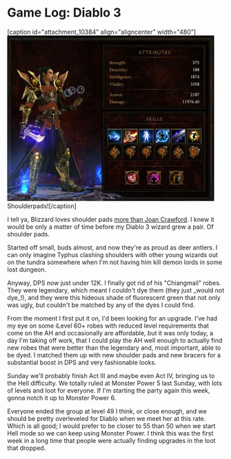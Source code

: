 # Game Log: Diablo 3

[caption id="attachment\_10384" align="aligncenter" width="480"][![](../uploads/2012/10/Diablo-III-2012-10-26-09-44-05-60-480x383.jpg "Shoulderpads!")](../uploads/2012/10/Diablo-III-2012-10-26-09-44-05-60.jpg) Shoulderpads![/caption]

I tell ya, Blizzard loves shoulder pads [more than Joan Crawford](http://allaboardforskinkersswamp.files.wordpress.com/2012/07/joan-crawford-mildred-pierce.jpg). I knew it would be only a matter of time before my Diablo 3 wizard grew a pair. Of shoulder pads.

Started off small, buds almost, and now they're as proud as deer antlers. I can only imagine Typhus clashing shoulders with other young wizards out on the tundra somewhere when I'm not having him kill demon lords in some lost dungeon.

Anyway, DPS now just under 12K. I finally got rid of his "Chiangmail" robes. They were legendary, which meant I couldn't dye them (they just \_would not dye\_!), and they were this hideous shade of fluorescent green that not only was ugly, but couldn't be matched by any of the dyes I could find.

From the moment I first put it on, I'd been looking for an upgrade. I've had my eye on some iLevel 60+ robes with reduced level requirements that come on the AH and occasionally are affordable, but it was only today, a day I'm taking off work, that I could play the AH well enough to actually find new robes that were better than the legendary and, most important, able to be dyed. I matched them up with new shoulder pads and new bracers for a substantial boost in DPS and very fashionable looks.

Sunday we'll probably finish Act III and maybe even Act IV, bringing us to the Hell difficulty. We totally ruled at Monster Power 5 last Sunday, with lots of levels and loot for everyone. If I'm starting the party again this week, gonna notch it up to Monster Power 6.

Everyone ended the group at level 49 I think, or close enough, and we should be pretty overleveled for Diablo when we meet her at this rate. Which is all good; I would prefer to be closer to 55 than 50 when we start Hell mode so we can keep using Monster Power. I think this was the first week in a long time that people were actually finding upgrades in the loot that dropped.

